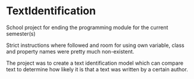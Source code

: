 # TextIdentification

School project for ending the programming module for the current semester(s)

Strict instructions where followed and room for using own variable, class and property names were pretty much non-existent.

The project was to create a text identification model which can compare text to determine how likely it is that a text was written by a certain author.
